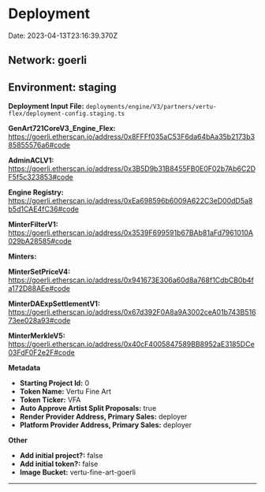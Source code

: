 
# Deployment

Date: 2023-04-13T23:16:39.370Z

## **Network:** goerli

## **Environment:** staging

**Deployment Input File:** `deployments/engine/V3/partners/vertu-flex/deployment-config.staging.ts`

**GenArt721CoreV3_Engine_Flex:** https://goerli.etherscan.io/address/0x8FFFf035aC53F6da64bAa35b2173b385855576a6#code

**AdminACLV1:** https://goerli.etherscan.io/address/0x3B5D9b31B8455FB0E0F02b7Ab6C2DF5f5c323853#code

**Engine Registry:** https://goerli.etherscan.io/address/0xEa698596b6009A622C3eD00dD5a8b5d1CAE4fC36#code

**MinterFilterV1:** https://goerli.etherscan.io/address/0x3539F699591b67BAb81aFd7961010A029bA28585#code

**Minters:**

**MinterSetPriceV4:** https://goerli.etherscan.io/address/0x941673E306a60d8a768f1CdbCB0b4fa172D88AEe#code

**MinterDAExpSettlementV1:** https://goerli.etherscan.io/address/0x67d392F0A8a9A3002ceA01b743B51673ee028a93#code

**MinterMerkleV5:** https://goerli.etherscan.io/address/0x40cF4005847589BB8952aE3185DCe03FdF0F2e2F#code



**Metadata**

- **Starting Project Id:** 0
- **Token Name:** Vertu Fine Art
- **Token Ticker:** VFA
- **Auto Approve Artist Split Proposals:** true
- **Render Provider Address, Primary Sales:** deployer
- **Platform Provider Address, Primary Sales:** deployer

**Other**

- **Add initial project?:** false
- **Add initial token?:** false
- **Image Bucket:** vertu-fine-art-goerli

---

